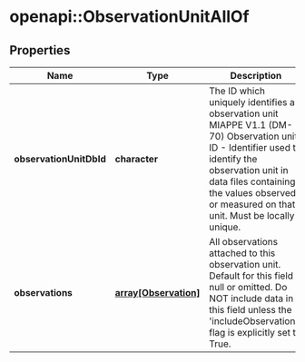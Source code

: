 # openapi::ObservationUnitAllOf

## Properties
Name | Type | Description | Notes
------------ | ------------- | ------------- | -------------
**observationUnitDbId** | **character** | The ID which uniquely identifies an observation unit  MIAPPE V1.1 (DM-70) Observation unit ID - Identifier used to identify the observation unit in data files containing the values observed or measured on that unit. Must be locally unique.  | [optional] 
**observations** | [**array[Observation]**](Observation.md) | All observations attached to this observation unit.   Default for this field is null or omitted. Do NOT include data in this field unless the &#39;includeObservations&#39; flag is explicitly set to True. | [optional] 


